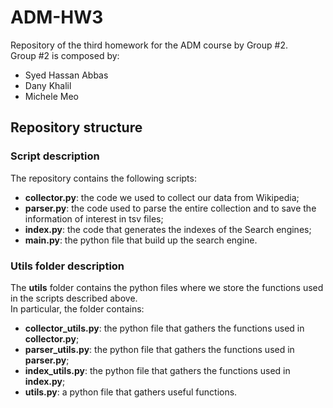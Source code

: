 # ADM-HW3
Repository of the third homework for the ADM course by Group #2.  
Group #2 is composed by:
- Syed Hassan Abbas 
- Dany Khalil
- Michele Meo

## Repository structure

### Script description
The repository contains the following scripts:
- **collector.py**: the code we used to collect our data from Wikipedia;
- **parser.py**: the code used to parse the entire collection and to save the information of interest in tsv files;
- **index.py**: the code that generates the indexes of the Search engines;
- **main.py**: the python file that build up the search engine.

### Utils folder description
The **utils** folder contains the python files where we store the functions used in the scripts described above.  
In particular, the folder contains:
- **collector_utils.py**: the python file that gathers the functions used in **collector.py**;
- **parser_utils.py**: the python file that gathers the functions used in **parser.py**;
- **index_utils.py**: the python file that gathers the functions used in **index.py**;
- **utils.py**: a python file that gathers useful functions.
